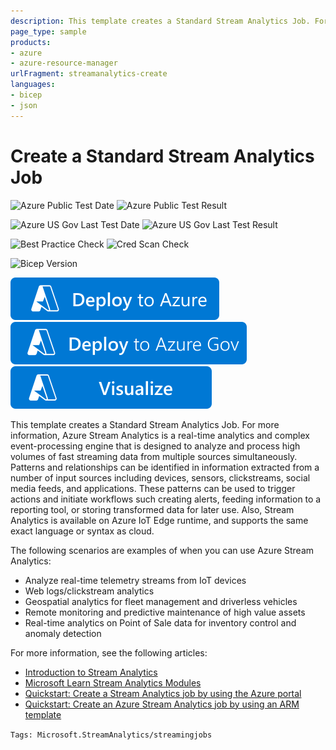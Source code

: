 ```yaml
---
description: This template creates a Standard Stream Analytics Job. For more information, Azure Stream Analytics is a real-time analytics and complex event-processing engine that is designed to analyze and process high volumes of fast streaming data from multiple sources simultaneously. Patterns and relationships can be identified in information extracted from a number of input sources including devices, sensors, clickstreams, social media feeds, and applications. These patterns can be used to trigger actions and initiate workflows such creating alerts, feeding information to a reporting tool, or storing transformed data for later use. Also, Stream Analytics is available on Azure IoT Edge runtime, and supports the same exact language or syntax as cloud.
page_type: sample
products:
- azure
- azure-resource-manager
urlFragment: streamanalytics-create
languages:
- bicep
- json
---
```

# Create a Standard Stream Analytics Job

![Azure Public Test Date](https://azurequickstartsservice.blob.core.windows.net/badges/quickstarts/microsoft.streamanalytics/streamanalytics-create/PublicLastTestDate.svg)
![Azure Public Test Result](https://azurequickstartsservice.blob.core.windows.net/badges/quickstarts/microsoft.streamanalytics/streamanalytics-create/PublicDeployment.svg)

![Azure US Gov Last Test Date](https://azurequickstartsservice.blob.core.windows.net/badges/quickstarts/microsoft.streamanalytics/streamanalytics-create/FairfaxLastTestDate.svg)
![Azure US Gov Last Test Result](https://azurequickstartsservice.blob.core.windows.net/badges/quickstarts/microsoft.streamanalytics/streamanalytics-create/FairfaxDeployment.svg)

![Best Practice Check](https://azurequickstartsservice.blob.core.windows.net/badges/quickstarts/microsoft.streamanalytics/streamanalytics-create/BestPracticeResult.svg)
![Cred Scan Check](https://azurequickstartsservice.blob.core.windows.net/badges/quickstarts/microsoft.streamanalytics/streamanalytics-create/CredScanResult.svg)

![Bicep Version](https://azurequickstartsservice.blob.core.windows.net/badges/quickstarts/microsoft.streamanalytics/streamanalytics-create/BicepVersion.svg)

[![Deploy To Azure](https://raw.githubusercontent.com/Azure/azure-quickstart-templates/master/1-CONTRIBUTION-GUIDE/images/deploytoazure.svg?sanitize=true)](https://portal.azure.com/#create/Microsoft.Template/uri/https%3A%2F%2Fraw.githubusercontent.com%2FAzure%2Fazure-quickstart-templates%2Fmaster%2Fquickstarts%2Fmicrosoft.streamanalytics%2Fstreamanalytics-create%2Fazuredeploy.json)
[![Deploy To Azure US Gov](https://raw.githubusercontent.com/Azure/azure-quickstart-templates/master/1-CONTRIBUTION-GUIDE/images/deploytoazuregov.svg?sanitize=true)](https://portal.azure.us/#create/Microsoft.Template/uri/https%3A%2F%2Fraw.githubusercontent.com%2FAzure%2Fazure-quickstart-templates%2Fmaster%2Fquickstarts%2Fmicrosoft.streamanalytics%2Fstreamanalytics-create%2Fazuredeploy.json)
[![Visualize](https://raw.githubusercontent.com/Azure/azure-quickstart-templates/master/1-CONTRIBUTION-GUIDE/images/visualizebutton.svg?sanitize=true)](http://armviz.io/#/?load=https%3A%2F%2Fraw.githubusercontent.com%2FAzure%2Fazure-quickstart-templates%2Fmaster%2Fquickstarts%2Fmicrosoft.streamanalytics%2Fstreamanalytics-create%2Fazuredeploy.json)

This template creates a Standard Stream Analytics Job. For more information, Azure Stream Analytics is a real-time analytics and complex event-processing engine that is designed to analyze and process high volumes of fast streaming data from multiple sources simultaneously. Patterns and relationships can be identified in information extracted from a number of input sources including devices, sensors, clickstreams, social media feeds, and applications. These patterns can be used to trigger actions and initiate workflows such creating alerts, feeding information to a reporting tool, or storing transformed data for later use. Also, Stream Analytics is available on Azure IoT Edge runtime, and supports the same exact language or syntax as cloud.

The following scenarios are examples of when you can use Azure Stream Analytics:

- Analyze real-time telemetry streams from IoT devices
- Web logs/clickstream analytics
- Geospatial analytics for fleet management and driverless vehicles
- Remote monitoring and predictive maintenance of high value assets
- Real-time analytics on Point of Sale data for inventory control and anomaly detection

For more information, see the following articles:

- [Introduction to Stream Analytics](https://docs.microsoft.com/azure/stream-analytics/stream-analytics-introduction)
- [Microsoft Learn Stream Analytics Modules](https://docs.microsoft.com/learn/browse/?term=Stream%20Analytics)
- [Quickstart: Create a Stream Analytics job by using the Azure portal](https://docs.microsoft.com/azure/stream-analytics/stream-analytics-create-a-job)
- [Quickstart: Create an Azure Stream Analytics job by using an ARM template](https://docs.microsoft.com/azure/stream-analytics/quick-create-azure-resource-manager)

`Tags: Microsoft.StreamAnalytics/streamingjobs`
